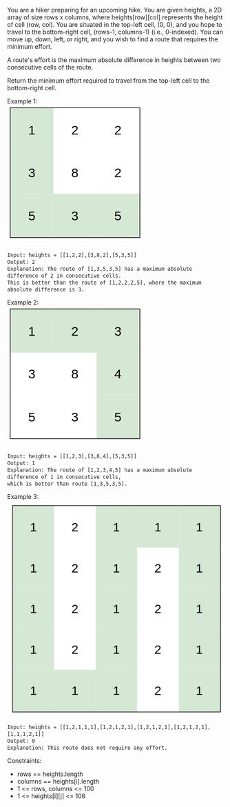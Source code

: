 You are a hiker preparing for an upcoming hike. You are given heights, a 2D array of size rows x columns, where
heights[row][col] represents the height of cell (row, col). You are situated in the top-left cell, (0, 0), and you hope
to travel to the bottom-right cell, (rows-1, columns-1) (i.e., 0-indexed). You can move up, down, left, or right, and
you wish to find a route that requires the minimum effort.

A route's effort is the maximum absolute difference in heights between two consecutive cells of the route.

Return the minimum effort required to travel from the top-left cell to the bottom-right cell.

Example 1:  
![img.png](img.png)

```
Input: heights = [[1,2,2],[3,8,2],[5,3,5]]  
Output: 2  
Explanation: The route of [1,3,5,3,5] has a maximum absolute difference of 2 in consecutive cells. 
This is better than the route of [1,2,2,2,5], where the maximum absolute difference is 3.
```  

Example 2:    
![img_1.png](img_1.png)

```
Input: heights = [[1,2,3],[3,8,4],[5,3,5]]  
Output: 1  
Explanation: The route of [1,2,3,4,5] has a maximum absolute difference of 1 in consecutive cells, 
which is better than route [1,3,5,3,5].  
```

Example 3:  
![img_2.png](img_2.png)

```
Input: heights = [[1,2,1,1,1],[1,2,1,2,1],[1,2,1,2,1],[1,2,1,2,1],[1,1,1,2,1]]  
Output: 0  
Explanation: This route does not require any effort.  
```

Constraints:

- rows == heights.length
- columns == heights[i].length
- 1 <= rows, columns <= 100
- 1 <= heights[i][j] <= 106